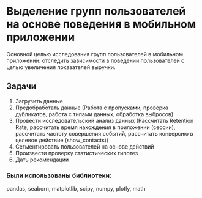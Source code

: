 # Выделение групп пользователей на основе поведения в мобильном приложении
Основной целью исследования групп пользователей в мобильном приложении: отследить зависимости в поведении пользователей с целью увеличения показателей выручки.

## Задачи

1. Загрузить данные
2. Предобработать данные (Работа с пропусками, проверка дубликатов, работа с типами данных, обработка выбросов)
3. Провести исследовательский анализ данных (Рассчитать Retention Rate, рассчитать время нахождения в приложении (сессии), рассчитать частоту совершения событий, рассчитать конверсию в целевое действие (show_contacts))
4. Сегментировать пользователей на основе действий
5. Произвести проверку статистических гипотез
6. Дать рекомендации

### Были использованы библиотеки:
pandas, seaborn, matplotlib, scipy, numpy, plotly, math
